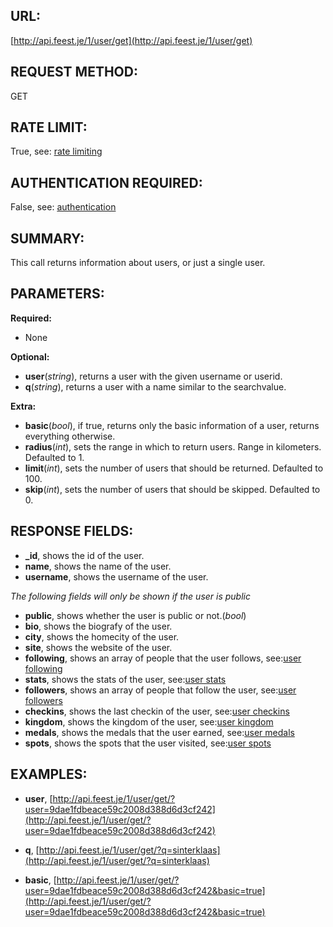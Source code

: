 URL:
----
[http://api.feest.je/1/user/get](http://api.feest.je/1/user/get)

REQUEST METHOD:
---------------
GET

RATE LIMIT:
-----------
True, see: [rate limiting](parts/rate-limiting.md)

AUTHENTICATION REQUIRED:
------------------------
False, see: [authentication](parts/authentication.md)

SUMMARY:
--------
This call returns information about users, or just a single user.

PARAMETERS:
-----------

**Required:**

 - None

**Optional:**

 - **user**(*string*), returns a user with the given username or userid.
 - **q**(*string*), returns a user with a name similar to the searchvalue.

**Extra:**

 - **basic**(*bool*), if true, returns only the basic information of a user, returns everything otherwise.
 - **radius**(*int*), sets the range in which to return users. Range in kilometers. Defaulted to 1.
 - **limit**(*int*), sets the number of users that should be returned. Defaulted to 100.
 - **skip**(*int*), sets the number of users that should be skipped. Defaulted to 0.

RESPONSE FIELDS:
----------------

 - **_id**, shows the id of the user.
 - **name**, shows the name of the user.
 - **username**, shows the username of the user.

*The following fields will only be shown if the user is public*

 - **public**, shows whether the user is public or not.(*bool*)
 - **bio**, shows the biografy of the user.
 - **city**, shows the homecity of the user.
 - **site**, shows the website of the user.
 - **following**, shows an array of people that the user follows, see:[user following](parts/user-follow.md)
 - **stats**, shows the stats of the user, see:[user stats](parts/user-stats.md)
 - **followers**, shows an array of people that follow the user, see:[user followers](parts/user-follow.md)
 - **checkins**, shows the last checkin of the user, see:[user checkins](parts/user-checkin.md)
 - **kingdom**, shows the kingdom of the user, see:[user kingdom](parts/user-kingdom.md)
 - **medals**, shows the medals that the user earned, see:[user medals](parts/user-medals.md)
 - **spots**, shows the spots that the user visited, see:[user spots](parts/user-spots.md)

EXAMPLES:
---------

 - **user**, [http://api.feest.je/1/user/get/?user=9dae1fdbeace59c2008d388d6d3cf242](http://api.feest.je/1/user/get/?user=9dae1fdbeace59c2008d388d6d3cf242)
 - **q**, [http://api.feest.je/1/user/get/?q=sinterklaas](http://api.feest.je/1/user/get/?q=sinterklaas)
 
 - **basic**, [http://api.feest.je/1/user/get/?user=9dae1fdbeace59c2008d388d6d3cf242&basic=true](http://api.feest.je/1/user/get/?user=9dae1fdbeace59c2008d388d6d3cf242&basic=true)